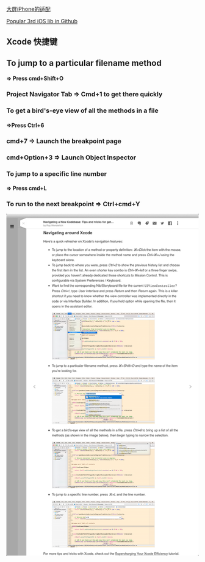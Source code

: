 [大屏iPhone的适配](http://blog.ibireme.com/2014/09/16/adapted_to_iphone6/)

[Popular 3rd iOS lib in Github](https://github.com/search?l=Objective-C&o=desc&q=stars%3A%3E1&s=stars&type=Repositories)

## Xcode 快捷键 ## 

## To jump to a particular filename method ## 

#### => Press cmd+Shift+O #### 

### Project Navigator Tab => Cmd+1 to get there quickly ### 

### To get a bird's-eye view of all the methods in a file ### 

#### =>Press Ctrl+6 #### 

### cmd+7 => Launch the breakpoint page ### 

### cmd+Option+3 => Launch Object Inspector ### 

### To jump to a specific line number ### 

#### => Press cmd+L #### 

### To run to the next breakpoint => Ctrl+cmd+Y ### 

![For more tips and tricks with Xcode](https://raw.githubusercontent.com/Nirvana-icy/Nirvana-icy.github.io/master/_posts/blogImage/quick_refresher_of_xcode.png)
